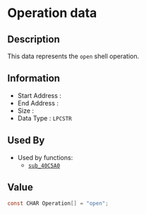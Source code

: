 # Operation data

## Description

This data represents the `open` shell operation.

## Information

* Start Address : 
* End Address : 
* Size : 
* Data Type : `LPCSTR`

## Used By

* Used by functions:
  * [`sub_40C5A0`](sub_40C5A0.md)

## Value

```c
const CHAR Operation[] = "open";
```

